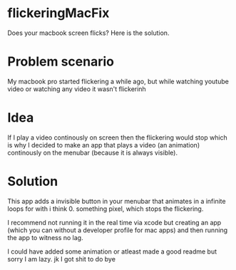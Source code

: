 # flickeringMacFix
Does your macbook screen flicks? Here is the solution.



# Problem scenario
My macbook pro started flickering a while ago, but while watching youtube video or watching 
any video it wasn't flickerinh

# Idea
If I play a video continously on screen then the flickering would stop which is why I decided to make an app that plays a video (an animation) continously
on the menubar (because it is always visible).

# Solution
This app adds a invisible button in your menubar that animates in a infinite loops for with i think 0. something pixel, which stops the flickering.




I recommend not running it in the real time via xcode but creating an app (which you can without a developer profile for mac apps) and then running the app
to witness no lag.

I could have added some animation or atleast made a good readme but sorry I am lazy. 
jk I got shit to do bye



